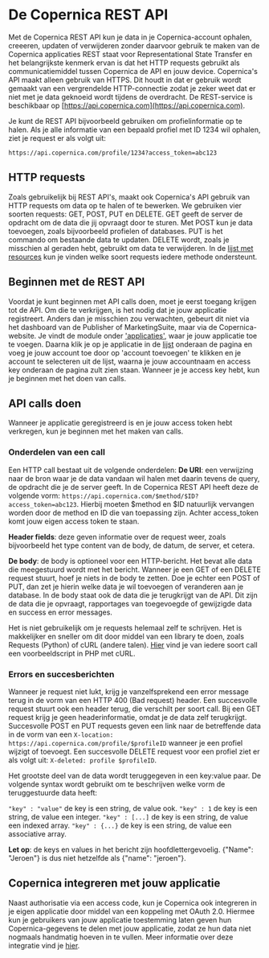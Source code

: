 # De Copernica REST API
Met de Copernica REST API kun je data in je Copernica-account ophalen, creeeren, updaten of verwijderen zonder daarvoor gebruik te maken van de Copernica applicaties REST staat voor Representational State Transfer en het belangrijkste kenmerk ervan is dat het HTTP requests gebruikt als communicatiemiddel tussen Copernica de API en jouw device. Copernica's API maakt alleen gebruik van HTTPS. Dit houdt in dat er gebruik wordt gemaakt van een vergrendelde HTTP-connectie zodat je zeker weet dat er niet met je data geknoeid wordt tijdens de overdracht.
De REST-service is beschikbaar op [https://api.copernica.com](https://api.copernica.com).

Je kunt de REST API bijvoorbeeld gebruiken om profielinformatie op te halen. Als je alle informatie van een bepaald profiel met ID 1234 wil ophalen, ziet je request er als volgt uit:

`https://api.copernica.com/profile/1234?access_token=abc123`

## HTTP requests
Zoals gebruikelijk bij REST API's, maakt ook Copernica's API gebruik van HTTP requests om data op te halen of te bewerken. We gebruiken vier soorten requests: GET, POST, PUT en DELETE. GET geeft de server de opdracht om de data die jij opvraagt door te sturen. Met POST kun je data toevoegen, zoals bijvoorbeeld profielen of databases. PUT is het commando om bestaande data te updaten. DELETE wordt, zoals je misschien al geraden hebt, gebruikt om data te verwijderen. In de [lijst met resources]() kun je vinden welke soort requests iedere methode ondersteunt.

## Beginnen met de REST API
Voordat je kunt beginnen met API calls doen, moet je eerst toegang krijgen tot de API. Om die te verkrijgen, is het nodig dat je jouw applicatie registreert. Anders dan je misschien zou verwachten, gebeurt dit niet via het dashboard van de Publisher of MarketingSuite, maar via de Copernica-website. Je vindt de module onder ['applicaties'](https://www.copernica.com/nl/applications/create), waar je jouw applicatie toe te voegen. Daarna klik je op je applicatie in de [lijst](https://www.copernica.com/nl/applications) onderaan de pagina en voeg je jouw account toe door op 'account toevoegen' te klikken en je account te selecteren uit de lijst, waarna je jouw accountnaam en access key onderaan de pagina zult zien staan.
Wanneer je je access key hebt, kun je beginnen met het doen van calls.

## API calls doen
Wanneer je applicatie geregistreerd is en je jouw access token hebt verkregen, kun je beginnen met het maken van calls.

### Onderdelen van een call
Een HTTP call bestaat uit de volgende onderdelen:
**De URI**: een verwijzing naar de bron waar je de data vandaan wil halen met daarin tevens de query, de opdracht die je de server geeft. In de Copernica REST API heeft deze de volgende vorm: `https://api.copernica.com/$method/$ID?access_token=abc123`. Hierbij moeten $method en $ID natuurlijk vervangen worden door de method en ID die van toepassing zijn. Achter access_token komt jouw eigen access token te staan.

**Header fields**: deze geven informatie over de request weer, zoals bijvoorbeeld het type content van de body, de datum, de server, et cetera.

**De body**: de body is optioneel voor een HTTP-bericht. Het bevat alle data die meegestuurd wordt met het bericht. Wanneer je een GET of een DELETE request stuurt, hoef je niets in de body te zetten. Doe je echter een POST of PUT, dan zet je hierin welke data je wil toevoegen of veranderen aan je database. In de body staat ook de data die je terugkrijgt van de API. Dit zijn de data die je opvraagt, rapportages van toegevoegde of gewijzigde data en success en error messages.

Het is niet gebruikelijk om je requests helemaal zelf te schrijven. Het is makkelijker en sneller om dit door middel van een library te doen, zoals Requests (Python) of cURL (andere talen). [Hier]() vind je van iedere soort call een voorbeeldscript in PHP met cURL. 

### Errors en succesberichten
Wanneer je request niet lukt, krijg je vanzelfsprekend een error message terug in de vorm van een HTTP 400 (Bad request) header. Een succesvolle request stuurt ook een header terug, die verschilt per soort call. Bij een GET request krijg je geen headerinformatie, omdat je de data zelf terugkrijgt. Succesvolle POST en PUT requests geven een link naar de betreffende data in de vorm van een `X-location: https://api.copernica.com/profile/$profileID` wanneer je een profiel wijzigt of toevoegt.
Een succesvolle DELETE request voor een profiel ziet er als volgt uit: `X-deleted: profile $profileID`.

Het grootste deel van de data wordt teruggegeven in een key:value paar. De volgende syntax wordt gebruikt om te beschrijven welke vorm de teruggestuurde data heeft:

`"key" : "value"` de key is een string, de value ook.
`"key" : 1` de key is een string, de value een integer.
`"key" : [...]` de key is een string, de value een indexed array.
`"key" : {...}` de key is een string, de value een associative array.

**Let op**: de keys en values in het bericht zijn hoofdlettergevoelig. {"Name": "Jeroen"} is dus niet hetzelfde als {"name": "jeroen"}.

## Copernica integreren met jouw applicatie
Naast authorisatie via een access code, kun je Copernica ook integreren in je eigen applicatie door middel van een koppeling met OAuth 2.0. Hiermee kun je gebruikers van jouw applicatie toestemming laten geven hun Copernica-gegevens te delen met jouw applicatie, zodat ze hun data niet nogmaals handmatig hoeven in te vullen. Meer informatie over deze integratie vind je [hier]().

